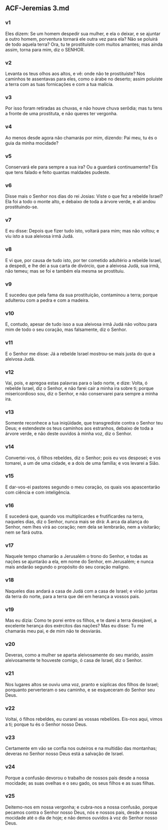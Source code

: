 ## ACF-Jeremias 3.md
### v1
 Eles dizem: Se um homem despedir sua mulher, e ela o deixar, e se ajuntar a outro homem, porventura tornará ele outra vez para ela? Não se poluirá de todo aquela terra? Ora, tu te prostituíste com muitos amantes; mas ainda assim, torna para mim, diz o SENHOR.
### v2
 Levanta os teus olhos aos altos, e vê: onde não te prostituíste? Nos caminhos te assentavas para eles, como o árabe no deserto; assim poluíste a terra com as tuas fornicações e com a tua malícia.
### v3
 Por isso foram retiradas as chuvas, e não houve chuva serôdia; mas tu tens a fronte de uma prostituta, e não queres ter vergonha.
### v4
 Ao menos desde agora não chamarás por mim, dizendo: Pai meu, tu és o guia da minha mocidade?
### v5
 Conservará ele para sempre a sua ira? Ou a guardará continuamente? Eis que tens falado e feito quantas maldades pudeste.
### v6
 Disse mais o Senhor nos dias do rei Josias: Viste o que fez a rebelde Israel? Ela foi a todo o monte alto, e debaixo de toda a árvore verde, e ali andou prostituindo-se.
### v7
 E eu disse: Depois que fizer tudo isto, voltará para mim; mas não voltou; e viu isto a sua aleivosa irmã Judá.
### v8
 E vi que, por causa de tudo isto, por ter cometido adultério a rebelde Israel, a despedi, e lhe dei a sua carta de divórcio, que a aleivosa Judá, sua irmã, não temeu; mas se foi e também ela mesma se prostituiu.
### v9
 E sucedeu que pela fama da sua prostituição, contaminou a terra; porque adulterou com a pedra e com a madeira.
### v10
 E, contudo, apesar de tudo isso a sua aleivosa irmã Judá não voltou para mim de todo o seu coração, mas falsamente, diz o Senhor.
### v11
 E o Senhor me disse: Já a rebelde Israel mostrou-se mais justa do que a aleivosa Judá.
### v12
 Vai, pois, e apregoa estas palavras para o lado norte, e dize: Volta, ó rebelde Israel, diz o Senhor, e não farei cair a minha ira sobre ti; porque misericordioso sou, diz o Senhor, e não conservarei para sempre a minha ira.
### v13
 Somente reconhece a tua iniqüidade, que transgrediste contra o Senhor teu Deus; e estendeste os teus caminhos aos estranhos, debaixo de toda a árvore verde, e não deste ouvidos à minha voz, diz o Senhor.
### v14
 Convertei-vos, ó filhos rebeldes, diz o Senhor; pois eu vos desposei; e vos tomarei, a um de uma cidade, e a dois de uma família; e vos levarei a Sião.
### v15
 E dar-vos-ei pastores segundo o meu coração, os quais vos apascentarão com ciência e com inteligência.
### v16
 E sucederá que, quando vos multiplicardes e frutificardes na terra, naqueles dias, diz o Senhor, nunca mais se dirá: A arca da aliança do Senhor, nem lhes virá ao coração; nem dela se lembrarão, nem a visitarão; nem se fará outra.
### v17
 Naquele tempo chamarão a Jerusalém o trono do Senhor, e todas as nações se ajuntarão a ela, em nome do Senhor, em Jerusalém; e nunca mais andarão segundo o propósito do seu coração maligno.
### v18
 Naqueles dias andará a casa de Judá com a casa de Israel; e virão juntas da terra do norte, para a terra que dei em herança a vossos pais.
### v19
 Mas eu dizia: Como te porei entre os filhos, e te darei a terra desejável, a excelente herança dos exércitos das nações? Mas eu disse: Tu me chamarás meu pai, e de mim não te desviarás.
### v20
 Deveras, como a mulher se aparta aleivosamente do seu marido, assim aleivosamente te houveste comigo, ó casa de Israel, diz o Senhor.
### v21
 Nos lugares altos se ouviu uma voz, pranto e súplicas dos filhos de Israel; porquanto perverteram o seu caminho, e se esqueceram do Senhor seu Deus.
### v22
 Voltai, ó filhos rebeldes, eu curarei as vossas rebeliões. Eis-nos aqui, vimos a ti; porque tu és o Senhor nosso Deus.
### v23
 Certamente em vão se confia nos outeiros e na multidão das montanhas; deveras no Senhor nosso Deus está a salvação de Israel.
### v24
 Porque a confusão devorou o trabalho de nossos pais desde a nossa mocidade; as suas ovelhas e o seu gado, os seus filhos e as suas filhas.
### v25
 Deitemo-nos em nossa vergonha; e cubra-nos a nossa confusão, porque pecamos contra o Senhor nosso Deus, nós e nossos pais, desde a nossa mocidade até o dia de hoje; e não demos ouvidos à voz do Senhor nosso Deus.
